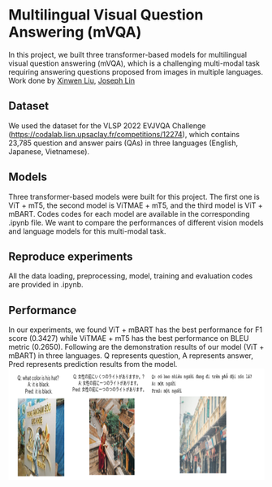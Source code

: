 # Multilingual Visual Question Answering (mVQA)
In this project, we built three transformer-based models for multilingual visual question answering (mVQA), which is a challenging multi-modal task requiring answering questions proposed from images in multiple languages. <br>
Work done by [Xinwen Liu](https://github.com/Xinwen-Liu-Wendy), [Joseph Lin](https://github.com/josephhlinn)

## Dataset
We used the dataset for the VLSP 2022 EVJVQA Challenge (https://codalab.lisn.upsaclay.fr/competitions/12274), which contains 23,785 question and answer pairs (QAs) in three languages (English, Japanese, Vietnamese).

## Models
Three transformer-based models were built for this project. The first one is ViT + mT5, the second model is ViTMAE + mT5, and the third model is ViT + mBART. Codes codes for each model are available in the corresponding .ipynb file. We want to compare the performances of different vision models and language models for this multi-modal task.

## Reproduce experiments
All the data loading, preprocessing, model, training and evaluation codes are provided in .ipynb.

## Performance
In our experiments, we found ViT + mBART has the best performance for F1 score (0.3427) while ViTMAE + mT5 has the best performance on BLEU metric (0.2650). Following are the demonstration results of our model (ViT + mBART) in three languages. Q represents question, A represents answer, Pred represents prediction results from the model.
<img src="./Prediction.png" alt="alt text" width="1000" height="220">


